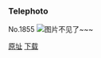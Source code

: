 ### Telephoto
No.1855
![图片不见了~~~](https://imgs.xkcd.com/comics/telephoto.png)

[原址](https://xkcd.com//1855) [下载](https://imgs.xkcd.com/comics/telephoto.png)

